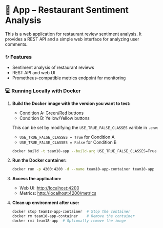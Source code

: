 # 🏨 App – Restaurant Sentiment Analysis

This is a web application for restaurant review sentiment analysis. It provides a REST API and a simple web interface for analyzing user comments.

### ✨ Features

* Sentiment analysis of restaurant reviews
* REST API and web UI
* Prometheus-compatible metrics endpoint for monitoring

### 💻 Running Locally with Docker

1. **Build the Docker image with the version you want to test:**
   
   - Condition A: Green/Red buttons
   - Condition B: Yellow/Yellow buttons
  
   This can be set by modifying the `USE_TRUE_FALSE_CLASSES` varible in `.env`: 
   - `USE_TRUE_FALSE_CLASSES = True` for Condition A
   -  `USE_TRUE_FALSE_CLASSES = False` for Condition B

   ```bash
   docker build -t team18-app --build-arg USE_TRUE_FALSE_CLASSES=True .
   ```

2. **Run the Docker container:**

   ```bash
   docker run -p 4200:4200 -d --name team18-app-container team18-app
   ```

3. **Access the application:**

   * Web UI: [http://localhost:4200](http://localhost:4200)
   * Metrics: [http://localhost:4200/metrics](http://localhost:4200/metrics)

4. **Clean up environment after use:**

   ```bash
   docker stop team18-app-container  # Stop the container
   docker rm team18-app-container    # Remove the container
   docker rmi team18-app  # Optionally remove the image
   ```